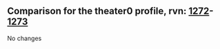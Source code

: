 ## Comparison for the theater0 profile, rvn: [1272](https://github.com/PRO100KatYT/FortniteProfileRevisions/tree/main/profiles/theater0/1272%20theater0.json)-[1273](https://github.com/PRO100KatYT/FortniteProfileRevisions/tree/main/profiles/theater0/1273%20theater0.json)

No changes
